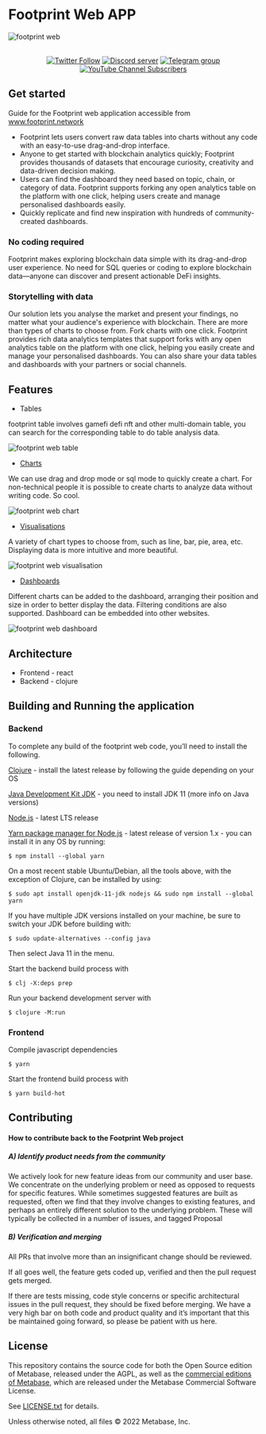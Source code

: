 # Footprint Web APP

![footprint web](https://static.footprint.network/github/footprint-web-index.png)

<div align="center">
    <p>
    <br />
    <a href="https://twitter.com/Footprint_Data"><img alt="Twitter Follow" src="https://img.shields.io/twitter/follow/Footprint_Data?label=Follow"></a>
    <a href="https://discord.gg/3HYaR6USM7"><img src="https://img.shields.io/discord/864829036294307881?color=5865F2&logo=discord&logoColor=white&label=discord" alt="Discord server" /></a>
    <a href="https://t.me/joinchat/4-ocuURAr2thODFh"><img src="https://img.shields.io/badge/telegram-blue?color=blue&logo=telegram&logoColor=white" alt="Telegram group" /></a>
    <a href="https://www.youtube.com/c/FootprintAnalytics"><img alt="YouTube Channel Subscribers" src="https://img.shields.io/youtube/channel/subscribers/UCKwZbKyuhWveetGhZcNtSTg?style=social"></a>
  </p>
</div>

## Get started

Guide for the Footprint web application accessible from www.footprint.network

* Footprint lets users convert raw data tables into charts without any code with an easy-to-use drag-and-drop interface.
* Anyone to get started with blockchain analytics quickly; Footprint provides thousands of datasets that encourage curiosity, creativity and data-driven decision making.
* Users can find the dashboard they need based on topic, chain, or category of data. Footprint supports forking any open analytics table on the platform with one click, helping users create and manage personalised dashboards easily.
* Quickly replicate and find new inspiration with hundreds of community-created dashboards.

### No coding required

Footprint makes exploring blockchain data simple with its drag-and-drop user experience. No need for SQL queries or coding to explore blockchain data—anyone can discover and present actionable DeFi insights.

### Storytelling with data

Our solution lets you analyse the market and present your findings, no matter what your audience's experience with blockchain. There are more than types of charts to choose from. Fork charts with one click. Footprint provides rich data analytics templates that support forks with any open analytics table on the platform with one click, helping you easily create and manage your personalised dashboards. You can also share your data tables and dashboards with your partners or social channels.



## Features
* Tables

footprint table involves gamefi defi nft and other multi-domain table, you can search for the corresponding table to do table analysis data.

![footprint web table](https://static.footprint.network/github/footprint-web-table.png)
* [Charts](https://docs.footprint.network/docs/charts)

We can use drag and drop mode or sql mode to quickly create a chart. For non-technical people it is possible to create charts to analyze data without writing code. So cool.

![footprint web chart](https://static.footprint.network/github/footprint-web-chart.png)
* [Visualisations](https://docs.footprint.network/docs/visualisations)

A variety of chart types to choose from, such as line, bar, pie, area, etc. Displaying data is more intuitive and more beautiful.

![footprint web visualisation](https://static.footprint.network/github/footprint-web-visualisation.png)
* [Dashboards](https://docs.footprint.network/docs/create)

Different charts can be added to the dashboard, arranging their position and size in order to better display the data. Filtering conditions are also supported. Dashboard can be embedded into other websites.

![footprint web dashboard](https://static.footprint.network/github/footprint-web-dashboard.png)


## Architecture
- Frontend - react
- Backend - clojure

## Building and Running the application

### Backend

To complete any build of the footprint web code, you’ll need to install the following.

[Clojure](https://clojure.org) - install the latest release by following the guide depending on your OS

[Java Development Kit JDK](https://adoptopenjdk.net/releases.html) - you need to install JDK 11 (more info on Java versions)

[Node.js](http://nodejs.org/) - latest LTS release

[Yarn package manager for Node.js](https://yarnpkg.com/) - latest release of version 1.x - you can install it in any OS by running:

```
$ npm install --global yarn
``` 
    
On a most recent stable Ubuntu/Debian, all the tools above, with the exception of Clojure, can be installed by using:

```
$ sudo apt install openjdk-11-jdk nodejs && sudo npm install --global yarn
``` 
    
If you have multiple JDK versions installed on your machine, be sure to switch your JDK before building with:

```
$ sudo update-alternatives --config java
```    
    
Then select Java 11 in the menu.

Start the backend build process with

```
$ clj -X:deps prep
```

Run your backend development server with

```
$ clojure -M:run
```

### Frontend

Compile javascript dependencies

```
$ yarn
```

Start the frontend build process with

```
$ yarn build-hot
```

## Contributing

#### How to contribute back to the Footprint Web project

##### A) Identify product needs from the community

We actively look for new feature ideas from our community and user base. We concentrate on the underlying problem or need as opposed to requests for specific features. While sometimes suggested features are built as requested, often we find that they involve changes to existing features, and perhaps an entirely different solution to the underlying problem. These will typically be collected in a number of issues, and tagged Proposal

##### B) Verification and merging

All PRs that involve more than an insignificant change should be reviewed.

If all goes well, the feature gets coded up, verified and then the pull request gets merged.

If there are tests missing, code style concerns or specific architectural issues in the pull request, they should be fixed before merging. We have a very high bar on both code and product quality and it’s important that this be maintained going forward, so please be patient with us here.

## License

This repository contains the source code for both the Open Source edition of Metabase, released under the AGPL, as well as the [commercial editions of Metabase](https://www.metabase.com/pricing), which are released under the Metabase Commercial Software License.

See [LICENSE.txt](./LICENSE.txt) for details.

Unless otherwise noted, all files © 2022 Metabase, Inc.

